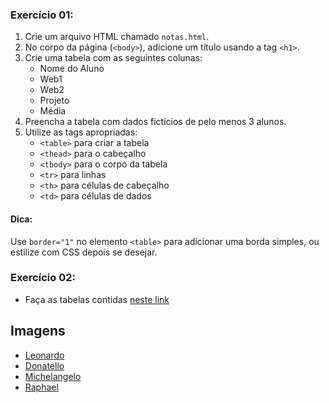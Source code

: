 ### Exercício 01:
1. Crie um arquivo HTML chamado `notas.html`.
2. No corpo da página (`<body>`), adicione um título usando a tag `<h1>`.
3. Crie uma tabela com as seguintes colunas:
   * Nome do Aluno
   * Web1
   * Web2
   * Projeto
   * Média
4. Preencha a tabela com dados fictícios de pelo menos 3 alunos.
5. Utilize as tags apropriadas:
   * `<table>` para criar a tabela
   * `<thead>` para o cabeçalho
   * `<tbody>` para o corpo da tabela
   * `<tr>` para linhas
   * `<th>` para células de cabeçalho
   * `<td>` para células de dados

#### Dica:

Use `border="1"` no elemento `<table>` para adicionar uma borda simples, ou estilize com CSS depois se desejar.

### Exercício 02:
- Faça as tabelas contidas [neste link](https://drive.google.com/file/d/1rxOpnTBMQn7F-IJB7sNcbKW_eGY3dRAu/view?usp=sharing)

## Imagens

 - [Leonardo](https://static.wikia.nocookie.net/nickelodeon-allstar-brawl/images/3/36/LeonardoOriginal.png)
 - [Donatello](https://static.wikia.nocookie.net/nickelodeon-allstar-brawl/images/8/8a/DonatelloOriginal.png)
 - [Michelangelo](https://static.wikia.nocookie.net/nickelodeon-allstar-brawl/images/e/e1/MichelangeloOriginal.png)
 - [Raphael](https://static.wikia.nocookie.net/nickelodeon-allstar-brawl/images/8/8b/RaphaelOriginal.png)
